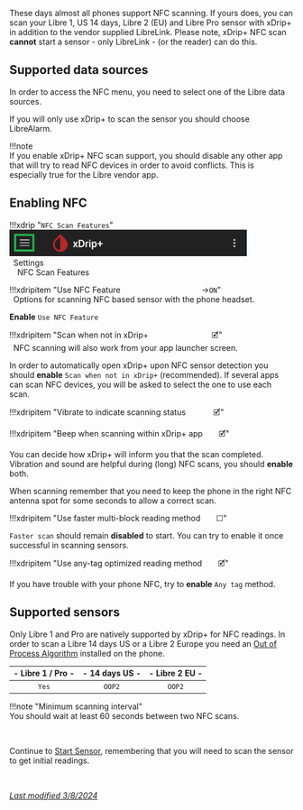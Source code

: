 These days almost all phones support NFC scanning. If yours does, you can scan your Libre 1, US 14 days, Libre 2 (EU) and Libre Pro sensor with xDrip+ in addition to the vendor supplied LibreLink. Please note, xDrip+ NFC scan **cannot** start a sensor - only LibreLink - (or the reader) can do this. 

## Supported data sources

In order to access the NFC menu, you need to select one of the Libre data sources.

If you will only use xDrip+ to scan the sensor you should choose LibreAlarm.

!!!note  
    If you enable xDrip+ NFC scan support, you should disable any other app that will try to read NFC devices in order to avoid conflicts. This is especially true for the Libre vendor app.

## Enabling NFC

!!!xdrip "`NFC Scan Features`"  
    <img src="../../images/hamburger_menu.png" style="zoom:75%;" />  
    &ensp;Settings  
    &emsp;NFC Scan Features  

!!!xdripitem "Use NFC Feature&emsp;&emsp;&emsp;&emsp;&emsp;&emsp;&emsp;&emsp;&emsp;&emsp; →`ON`"  
    &ensp;Options for scanning NFC based sensor with the phone headset.

**Enable** `Use NFC Feature`

!!!xdripitem "Scan when not in xDrip+&emsp;&emsp;&emsp;&emsp;&emsp;&emsp;&emsp;&emsp;🗹"  
    &ensp;NFC scanning will also work from your app launcher screen.

In order to automatically open xDrip+ upon NFC sensor detection you should **enable** `Scan when not in xDrip+` (recommended). If several apps can scan NFC devices, you will be asked to select the one to use each scan.

!!!xdripitem "Vibrate to indicate scanning status&ensp;&emsp;&emsp;&emsp;🗹" 

!!!xdripitem "Beep when scanning within xDrip+ app&emsp;&emsp;🗹" 

You can decide how xDrip+ will inform you that the scan completed.  Vibration and sound are helpful during (long) NFC scans, you should **enable** both.

When scanning remember that you need to keep the phone in the right NFC antenna spot for some seconds to allow a correct scan.

!!!xdripitem "Use faster multi-block reading method&emsp;&emsp;☐" 

`Faster scan` should remain **disabled** to start. You can try to enable it once successful in scanning sensors.

!!!xdripitem "Use any-tag optimized reading method&emsp;&emsp;🗹" 

If you have trouble with your phone NFC, try to **enable** `Any tag` method.

## Supported sensors

Only Libre 1 and Pro are natively supported by xDrip+ for NFC readings. In order to scan a Libre 14 days US or a Libre 2 Europe you need an [Out of Process Algorithm](../../use/OOP/) installed on the phone.

| - Libre 1 / Pro - | - 14 days US - | - Libre 2 EU - |
| :---------------: | :------------: | :------------: |
|       `Yes`       |     `OOP2`      |     `OOP2`      |

!!!note "Minimum scanning interval"  
    You should wait at least 60 seconds between two NFC scans.

</br>

Continue to [Start Sensor](../../use/startsensor/#libre), remembering that you will need to scan the sensor to get initial readings.

</br>

[*Last modified 3/8/2024*](https://github.com/NightscoutFoundation/xDrip/releases/tag/2024.08.02)
